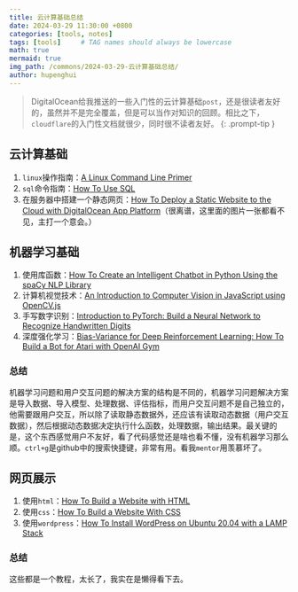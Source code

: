 ```yaml
---
title: 云计算基础总结
date: 2024-03-29 11:30:00 +0800
categories: [tools, notes]
tags: [tools]     # TAG names should always be lowercase
math: true
mermaid: true
img_path: /commons/2024-03-29-云计算基础总结/
author: hupenghui
---
```


<!-- markdownlint-capture -->
<!-- markdownlint-disable -->
> DigitalOcean给我推送的一些入门性的云计算基础`post`，还是很读者友好的，虽然并不是完全覆盖，但是可以当作对知识的回顾。相比之下，`cloudflare`的入门性文档就很少，同时很不读者友好。
{: .prompt-tip }
<!-- markdownlint-restore -->

## 云计算基础

1. `linux`操作指南：[A Linux Command Line Primer](https://www.digitalocean.com/community/tutorials/a-linux-command-line-primer?mkt_tok=MTEzLURUTi0yNjYAAAGSFo_O1wLPctD8jliDqbpU_MLnw5gLdckxO5Cnpurii1b-RlfTDwHFC0FG1ycJd9ekllBsBJdCzVGiC3vpHWLSnzhTYji_yxex08-Y4ApL9Sc)
2. `sql`命令指南：[How To Use SQL](https://www.digitalocean.com/community/tutorial-series/how-to-use-sql?mkt_tok=MTEzLURUTi0yNjYAAAGSFo_O1zcuTP_S-hygPjxD2N52H_KAt8-iF1I1aIiYGib-pRhVIKzdWCZfcsNDbqSg7FWAokIg8I63QzbHdBr9-W6CIPxiRpq6z9f5k6mgBkw)
3. 在服务器中搭建一个静态网页：[How To Deploy a Static Website to the Cloud with DigitalOcean App Platform](https://www.digitalocean.com/community/tutorials/how-to-deploy-a-static-website-to-the-cloud-with-digitalocean-app-platform?mkt_tok=MTEzLURUTi0yNjYAAAGSFo_O15XPxeeKkw92vbYuhbfcvXwGtbcHdxk6Lo5WXjsuflbb01uinpMUqxTJdtgEGSKzlKeMcx0DNcZhcHQH1EKwOajih8a0wTOspXnnqJQ)（很离谱，这里面的图片一张都看不见，主打一个意会。）

## 机器学习基础

1. 使用库函数：[How To Create an Intelligent Chatbot in Python Using the spaCy NLP Library](https://digitalocean.com/community/tutorials/how-to-create-an-intelligent-chatbot-in-python-using-the-spacy-nlp-library?mkt_tok=MTEzLURUTi0yNjYAAAGSINyQ6i7z2o1q-kdDz6aRJ_YSzJopCQi9pJgJP682KHusgDMgJvWV7iaXJxGmDOTFauH00JMwbf9lCvXeZwaqgMlvTjPaG2wPPuLsf8OL5wc)
2. 计算机视觉技术：[An Introduction to Computer Vision in JavaScript using OpenCV.js](https://www.digitalocean.com/community/tutorials/introduction-to-computer-vision-in-javascript-using-opencvjs?mkt_tok=MTEzLURUTi0yNjYAAAGSINyQ6kXsKXJ8-M9BhOodS8BOGANDzh4JdgE9CFy5VfPdJQpSQPWmyoZd2pw0dz4Cjb59Sy6vxGKUYlqonXFbVBWle6d9xObL1qZr733P-po)
3. 手写数字识别：[Introduction to PyTorch: Build a Neural Network to Recognize Handwritten Digits](https://www.digitalocean.com/community/tutorials/introduction-to-pytorch-build-a-neural-network-to-recognize-handwritten-digits?mkt_tok=MTEzLURUTi0yNjYAAAGSINyQ6sfhQxaHWJ4EsZk8M5MeJTkDcC41xjtkU_2tRbNGXuod8Mu6VobXoOvjwpg8hqwby0gP981UTO7bjekRnbKcgSJyiFq2WL-dksJ8j3c)
4. 深度强化学习：[Bias-Variance for Deep Reinforcement Learning: How To Build a Bot for Atari with OpenAI Gym](https://www.digitalocean.com/community/tutorials/how-to-build-atari-bot-with-openai-gym#understanding-bias-variance-tradeoffs)

### 总结

机器学习问题和用户交互问题的解决方案的结构是不同的，机器学习问题解决方案是导入数据、导入模型、处理数据、评估指标，而用户交互问题不是自己独立的，他需要跟用户交互，所以除了读取静态数据外，还应该有读取动态数据（用户交互数据），然后根据动态数据决定执行什么函数，处理数据，输出结果。最关键的是，这个东西感觉用户不友好，看了代码感觉还是啥也看不懂，没有机器学习那么顺。`ctrl+g`是github中的搜索快捷键，非常有用。看我`mentor`用羡慕坏了。

## 网页展示

1. 使用`html`：[How To Build a Website with HTML](https://www.digitalocean.com/community/tutorial-series/how-to-build-a-website-with-html?mkt_tok=MTEzLURUTi0yNjYAAAGSJgLu-N6L3wqhU9nzBFR1sPciz6L-LEalPGluUazOJef9BSzqBz528Zuc24Ixb-GEEPhRlKN6NdHGPpoVS-O34CqWL2ps6bOPdLwXQSBocb8)
2. 使用`css`：[How To Build a Website With CSS](https://www.digitalocean.com/community/tutorial-series/how-to-build-a-website-with-css?mkt_tok=MTEzLURUTi0yNjYAAAGSJgLu-KOW4pS2D7bV5nbxprRLv68rFCDzx6Hq6sMTHbHIaeY3NhRSS4mfi-JWGTNohVq1pPzv57JAW08kn2PI5TIL70fQduX6spUFABTK8gw)
3. 使用`wordpress`：[How To Install WordPress on Ubuntu 20.04 with a LAMP Stack](https://www.digitalocean.com/community/tutorials/how-to-install-wordpress-on-ubuntu-20-04-with-a-lamp-stack?mkt_tok=MTEzLURUTi0yNjYAAAGSJgLu-J7RUZGMF4_ysYKHPStL9EkHf9h_uHegQ33PKhzAu8SPMaoibEtEfrpQJAJkb5Lfv928kr-O8dGNi-gfwuPZcLkaXP7AwAY0tPpnlgo)

### 总结

这些都是一个教程，太长了，我实在是懒得看下去。
